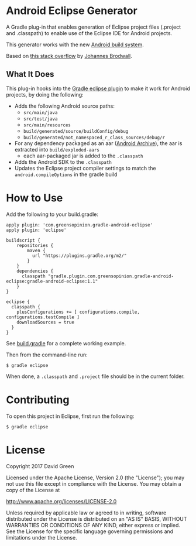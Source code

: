 Android Eclipse Generator
=========================

A Gradle plug-in that enables generation of Eclipse project files (.project and .classpath) to enable use of the Eclipse IDE for Android projects.

This generator works with the new [Android build system](http://tools.android.com/tech-docs/new-build-system).

Based on [this stack overflow](http://stackoverflow.com/questions/17470831/how-to-use-gradle-to-generate-eclipse-and-intellij-project-files-for-android-pro) by [Johannes Brodwall](http://stackoverflow.com/users/27658/johannes-brodwall).

What It Does
------------

This plug-in hooks into the [Gradle eclipse plugin](https://docs.gradle.org/current/userguide/eclipse_plugin.html) to make it work for Android projects, by doing the following:

 * Adds the following Android source paths:
    * `src/main/java`
    * `src/test/java`
    * `src/main/resources`
    * `build/generated/source/buildConfig/debug`
    * `build/generated/not_namespaced_r_class_sources/debug/r`
 * For any dependency packaged as an aar ([Android Archive](https://developer.android.com/studio/projects/android-library.html)), the aar is extracted into `build/exploded-aars`
    * each aar-packaged jar is added to the `.classpath`
 * Adds the Android SDK to the `.classpath`
 * Updates the Eclipse project compiler settings to match the `android.compileOptions` in the gradle build

How to Use
==========

Add the following to your build.gradle:

    apply plugin: 'com.greensopinion.gradle-android-eclipse'
    apply plugin: 'eclipse'

	buildscript {
	    repositories {
	        maven {
	          url "https://plugins.gradle.org/m2/"
	        }
	    }
	    dependencies {
	      classpath "gradle.plugin.com.greensopinion.gradle-android-eclipse:gradle-android-eclipse:1.1"
	    }
	}

	eclipse {
	  classpath {
	    plusConfigurations += [ configurations.compile, configurations.testCompile ]
	    downloadSources = true
	  }
	}

See [build.gradle](https://github.com/greensopinion/gradle-android-eclipse/blob/master/src/test/SampleApplication/app/build.gradle) for a complete working example.

Then from the command-line run:

    $ gradle eclipse

When done, a `.classpath` and `.project` file should be in the current folder.

Contributing
============

To open this project in Eclipse, first run the following:

    $ gradle eclipse

License
=======

Copyright 2017 David Green

Licensed under the Apache License, Version 2.0 (the "License"); you may not use this file except in compliance with the License. You may obtain a copy of the License at

http://www.apache.org/licenses/LICENSE-2.0

Unless required by applicable law or agreed to in writing, software distributed under the License is distributed on an "AS IS" BASIS, WITHOUT WARRANTIES OR CONDITIONS OF ANY KIND, either express or implied. See the License for the specific language governing permissions and limitations under the License.
